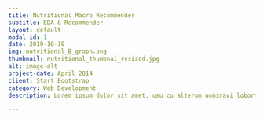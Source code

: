 ```yaml
---
title: Nutritional Macro Recommender 
subtitle: EDA & Recommender
layout: default
modal-id: 1
date: 2019-10-19
img: nutritional_B_graph.png
thumbnail: nutritional_thumbnal_resized.jpg
alt: image-alt
project-date: April 2014
client: Start Bootstrap
category: Web Development
description: Lorem ipsum dolor sit amet, usu cu alterum nominavi lobortis. At duo novum diceret. Tantas apeirian vix et, usu sanctus postulant inciderint ut, populo diceret necessitatibus in vim. Cu eum dicam feugiat noluisse.

---
```

